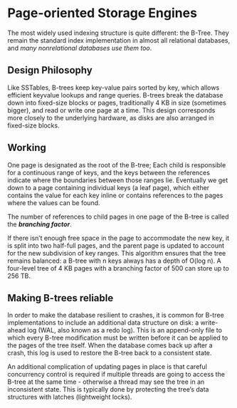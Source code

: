 # Page-oriented Storage Engines

The most widely used indexing structure is quite different: the B-Tree. They remain the standard index implementation in almost all relational databases, and _many nonrelational databases use them too_.

## Design Philosophy

Like SSTables, B-trees keep key-value pairs sorted by key, which allows efficient keyvalue lookups and range queries. B-trees break the database down into fixed-size blocks or pages, traditionally 4 KB in size (sometimes bigger), and read or write one page at a time. This design corresponds more closely to the underlying hardware, as disks are also arranged in fixed-size blocks.

## Working

One page is designated as the root of the B-tree; Each child is responsible for a continuous range of keys, and the keys between the references indicate where the boundaries between those ranges lie. Eventually we get down to a page containing individual keys (a leaf page), which either contains the value for each key inline or contains references to the pages where the values can be found.

The number of references to child pages in one page of the B-tree is called the **_branching factor_**.

If there isn’t enough free space in the page to accommodate the new key, it is split into two half-full pages, and the parent page is updated to account for the new subdivision of key ranges. This algorithm ensures that the tree remains balanced: a B-tree with n keys always
has a depth of O(log n). A four-level tree of 4 KB pages with a branching factor of 500 can store up to 256 TB.

## Making B-trees reliable

In order to make the database resilient to crashes, it is common for B-tree implementations to include an additional data structure on disk: a write-ahead log (WAL, also known as a redo log). This is an append-only file to which every B-tree modification must be written before it can be applied to the pages of the tree itself. When the database comes back up after a crash, this log is used to restore the B-tree back to a consistent state.

An additional complication of updating pages in place is that careful concurrency control is required if multiple threads are going to access the B-tree at the same time - otherwise a thread may see the tree in an inconsistent state. This is typically done by protecting the tree’s data structures with latches (lightweight locks).
